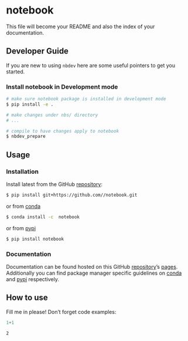 # notebook


<!-- WARNING: THIS FILE WAS AUTOGENERATED! DO NOT EDIT! -->

This file will become your README and also the index of your
documentation.

## Developer Guide

If you are new to using `nbdev` here are some useful pointers to get you
started.

### Install notebook in Development mode

``` sh
# make sure notebook package is installed in development mode
$ pip install -e .

# make changes under nbs/ directory
# ...

# compile to have changes apply to notebook
$ nbdev_prepare
```

## Usage

### Installation

Install latest from the GitHub
[repository](https://github.com//notebook):

``` sh
$ pip install git+https://github.com//notebook.git
```

or from [conda](https://anaconda.org//notebook)

``` sh
$ conda install -c  notebook
```

or from [pypi](https://pypi.org/project/notebook/)

``` sh
$ pip install notebook
```

### Documentation

Documentation can be found hosted on this GitHub
[repository](https://github.com//notebook)’s
[pages](https://.github.io/notebook/). Additionally you can find package
manager specific guidelines on [conda](https://anaconda.org//notebook)
and [pypi](https://pypi.org/project/notebook/) respectively.

## How to use

Fill me in please! Don’t forget code examples:

``` python
1+1
```

    2
